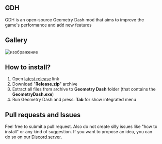 ## GDH
GDH is an open-source Geometry Dash mod that aims to improve the game's performance and add new features
## Gallery
![изображение](https://github.com/TobyAdd/GDH/assets/66429886/a983afb3-c949-450a-8a75-d74ddf47bc94)
## How to install?
1. Open [latest release](https://github.com/TobyAdd/GDH/releases/latest) link
2. Download "**Release.zip**" archive
3. Extract all files from archive to **Geometry Dash** folder (that contains the **GeometryDash.exe**)
4. Run Geometry Dash and press: **Tab** for show integrated menu
## Pull requests and Issues
Feel free to submit a pull request. Also do not create silly issues like "how to install" or any kind of suggestion. If you want to propose an idea, you can do so on our [Discord server](https://discord.gg/ahYEz4MAwP).
